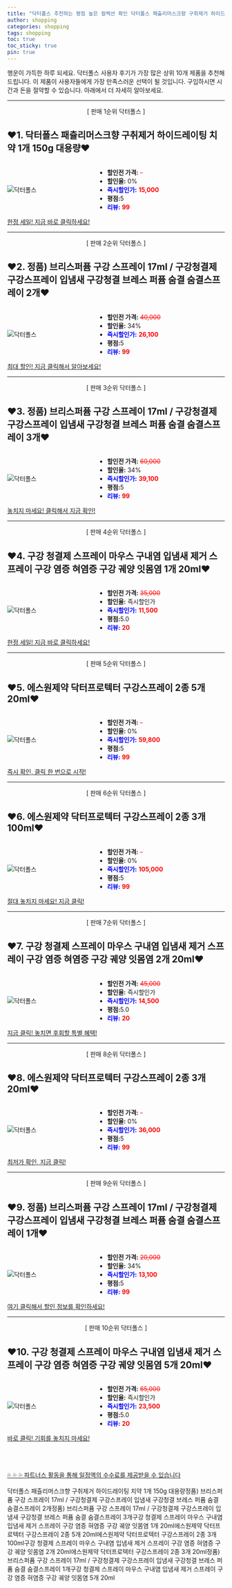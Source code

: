 ```yaml
---
title: "닥터폴스 추천하는 평점 높은 컬렉션 확인 닥터폴스 패츌리머스크향 구취제거 하이드레이팅 치약"
author: shopping
categories: shopping
tags: shopping
toc: true
toc_sticky: true
pin: true
---
```

행운이 가득한 하루 되세요.  닥터폴스 사용자 후기가 가장 많은 상위 10개 제품을 추천해드립니다. 이 제품이 사용자들에게 가장 만족스러운 선택이 될 것입니다. 구입하시면 시간과 돈을 절약할 수 있습니다. 아래에서 더 자세히 알아보세요.

---
<p class="toplist" style="margin: 0 auto; display: block; width: fit-content;">[ 판매 1순위 닥터폴스 ]</p>

<h2><strong>❤️1. 닥터폴스 패츌리머스크향 구취제거 하이드레이팅 치약 1개 150g 대용량❤️</strong></h2>

<div style="display: flex; align-items: center;">
    <div style="flex: 0.4;">
        <img src="https://thumbnail7.coupangcdn.com/thumbnails/remote/230x230ex/image/vendor_inventory/76ec/655a2fecee8ee4bb3fd93f18f77194c9fd04de27e221f585c784d25ac7bf.png" alt="닥터폴스" style="max-width: 100%;">
    </div>
    <div style="flex: 0.6; margin-left: 10px;">
        <ul>
            <li><strong>할인전 가격:</strong> <del style="color: red;">-</del></li>
            <li><strong>할인율:</strong> 0%</li>
            <li><span style='color:blue'><strong>즉시할인가:</strong></span> <span style='color:red'><strong>15,000</strong></span></li>
            <li><strong>평점:</strong>5</li>
            <li><span style='color:blue'><strong>리뷰:</strong></span> <span style='color:red'><strong>99</strong></span></li>
        </ul>
    </div>
</div>
<div class="center">
    <a href="https://William4Davisa.github.io?lptag=AF9450613&subid=githubio&pageKey=8243251158&traceid=V0-153&itemId=23722257527&vendorItemId=90747084664" class="myButton">
        한정 세일! 지금 바로 클릭하세요!
    </a>
</div>


---
<p class="toplist" style="margin: 0 auto; display: block; width: fit-content;">[ 판매 2순위 닥터폴스 ]</p>

<h2><strong>❤️2. 정품) 브리스퍼퓸 구강 스프레이 17ml / 구강청결제 구강스프레이 입냄새 구강청결 브레스 퍼퓸 숨결 숨결스프레이 2개❤️</strong></h2>

<div style="display: flex; align-items: center;">
    <div style="flex: 0.4;">
        <img src="https://thumbnail6.coupangcdn.com/thumbnails/remote/230x230ex/image/vendor_inventory/8749/a0f5e44309aa53cc04c75e37510d9b0f927c05562ee3a1842b92e3635ee0.png" alt="닥터폴스" style="max-width: 100%;">
    </div>
    <div style="flex: 0.6; margin-left: 10px;">
        <ul>
            <li><strong>할인전 가격:</strong> <del style="color: red;">40,000</del></li>
            <li><strong>할인율:</strong> 34%</li>
            <li><span style='color:blue'><strong>즉시할인가:</strong></span> <span style='color:red'><strong>26,100</strong></span></li>
            <li><strong>평점:</strong>5</li>
            <li><span style='color:blue'><strong>리뷰:</strong></span> <span style='color:red'><strong>99</strong></span></li>
        </ul>
    </div>
</div>
<div class="center">
    <a href="https://William4Davisa.github.io?lptag=AF9450613&subid=githubio&pageKey=7650558408&traceid=V0-153&itemId=20354984094&vendorItemId=86582327557" class="myButton">
        최대 할인! 지금 클릭해서 알아보세요!
    </a>
</div>


---
<p class="toplist" style="margin: 0 auto; display: block; width: fit-content;">[ 판매 3순위 닥터폴스 ]</p>

<h2><strong>❤️3. 정품) 브리스퍼퓸 구강 스프레이 17ml / 구강청결제 구강스프레이 입냄새 구강청결 브레스 퍼퓸 숨결 숨결스프레이 3개❤️</strong></h2>

<div style="display: flex; align-items: center;">
    <div style="flex: 0.4;">
        <img src="https://thumbnail6.coupangcdn.com/thumbnails/remote/230x230ex/image/vendor_inventory/8749/a0f5e44309aa53cc04c75e37510d9b0f927c05562ee3a1842b92e3635ee0.png" alt="닥터폴스" style="max-width: 100%;">
    </div>
    <div style="flex: 0.6; margin-left: 10px;">
        <ul>
            <li><strong>할인전 가격:</strong> <del style="color: red;">60,000</del></li>
            <li><strong>할인율:</strong> 34%</li>
            <li><span style='color:blue'><strong>즉시할인가:</strong></span> <span style='color:red'><strong>39,100</strong></span></li>
            <li><strong>평점:</strong>5</li>
            <li><span style='color:blue'><strong>리뷰:</strong></span> <span style='color:red'><strong>99</strong></span></li>
        </ul>
    </div>
</div>
<div class="center">
    <a href="https://William4Davisa.github.io?lptag=AF9450613&subid=githubio&pageKey=7650558408&traceid=V0-153&itemId=20354984091&vendorItemId=86582327563" class="myButton">
        놓치지 마세요! 클릭해서 지금 확인!
    </a>
</div>


---
<p class="toplist" style="margin: 0 auto; display: block; width: fit-content;">[ 판매 4순위 닥터폴스 ]</p>

<h2><strong>❤️4. 구강 청결제 스프레이 마우스 구내염 입냄새 제거 스프레이 구강 염증 혀염증 구강 궤양 잇몸염 1개 20ml❤️</strong></h2>

<div style="display: flex; align-items: center;">
    <div style="flex: 0.4;">
        <img src="https://thumbnail10.coupangcdn.com/thumbnails/remote/230x230ex/image/vendor_inventory/cac3/51565facd80b5d169dca37a5bcfea65272fba12b589d2f78d882b2ba2d9d.jpg" alt="닥터폴스" style="max-width: 100%;">
    </div>
    <div style="flex: 0.6; margin-left: 10px;">
        <ul>
            <li><strong>할인전 가격:</strong> <del style="color: red;">35,000</del></li>
            <li><strong>할인율:</strong> 즉시할인가</li>
            <li><span style='color:blue'><strong>즉시할인가:</strong></span> <span style='color:red'><strong>11,500</strong></span></li>
            <li><strong>평점:</strong>5.0</li>
            <li><span style='color:blue'><strong>리뷰:</strong></span> <span style='color:red'><strong>20</strong></span></li>
        </ul>
    </div>
</div>
<div class="center">
    <a href="https://William4Davisa.github.io?lptag=AF9450613&subid=githubio&pageKey=8161846305&traceid=V0-153&itemId=23271525904&vendorItemId=90303850523" class="myButton">
        한정 세일! 지금 바로 클릭하세요!
    </a>
</div>


---
<p class="toplist" style="margin: 0 auto; display: block; width: fit-content;">[ 판매 5순위 닥터폴스 ]</p>

<h2><strong>❤️5. 에스원제약 닥터프로텍터 구강스프레이 2종 5개 20ml❤️</strong></h2>

<div style="display: flex; align-items: center;">
    <div style="flex: 0.4;">
        <img src="https://thumbnail10.coupangcdn.com/thumbnails/remote/230x230ex/image/vendor_inventory/38b8/46bbe097cda4d9d3ec49eba149132eb027a7dc5f012a04d9a45de2212a11.jpg" alt="닥터폴스" style="max-width: 100%;">
    </div>
    <div style="flex: 0.6; margin-left: 10px;">
        <ul>
            <li><strong>할인전 가격:</strong> <del style="color: red;">-</del></li>
            <li><strong>할인율:</strong> 0%</li>
            <li><span style='color:blue'><strong>즉시할인가:</strong></span> <span style='color:red'><strong>59,800</strong></span></li>
            <li><strong>평점:</strong>5</li>
            <li><span style='color:blue'><strong>리뷰:</strong></span> <span style='color:red'><strong>99</strong></span></li>
        </ul>
    </div>
</div>
<div class="center">
    <a href="https://William4Davisa.github.io?lptag=AF9450613&subid=githubio&pageKey=7425625232&traceid=V0-153&itemId=19274067256&vendorItemId=86389190656" class="myButton">
        즉시 확인, 클릭 한 번으로 시작!
    </a>
</div>


---
<p class="toplist" style="margin: 0 auto; display: block; width: fit-content;">[ 판매 6순위 닥터폴스 ]</p>

<h2><strong>❤️6. 에스원제약 닥터프로텍터 구강스프레이 2종 3개 100ml❤️</strong></h2>

<div style="display: flex; align-items: center;">
    <div style="flex: 0.4;">
        <img src="https://thumbnail10.coupangcdn.com/thumbnails/remote/230x230ex/image/vendor_inventory/d57c/54db850342d2821f790272475400333c994ef18f7de1a8ab557f8b4b5ecf.jpg" alt="닥터폴스" style="max-width: 100%;">
    </div>
    <div style="flex: 0.6; margin-left: 10px;">
        <ul>
            <li><strong>할인전 가격:</strong> <del style="color: red;">-</del></li>
            <li><strong>할인율:</strong> 0%</li>
            <li><span style='color:blue'><strong>즉시할인가:</strong></span> <span style='color:red'><strong>105,000</strong></span></li>
            <li><strong>평점:</strong>5</li>
            <li><span style='color:blue'><strong>리뷰:</strong></span> <span style='color:red'><strong>99</strong></span></li>
        </ul>
    </div>
</div>
<div class="center">
    <a href="https://William4Davisa.github.io?lptag=AF9450613&subid=githubio&pageKey=7425625232&traceid=V0-153&itemId=19274067235&vendorItemId=86389190578" class="myButton">
        절대 놓치지 마세요! 지금 클릭!
    </a>
</div>


---
<p class="toplist" style="margin: 0 auto; display: block; width: fit-content;">[ 판매 7순위 닥터폴스 ]</p>

<h2><strong>❤️7. 구강 청결제 스프레이 마우스 구내염 입냄새 제거 스프레이 구강 염증 혀염증 구강 궤양 잇몸염 2개 20ml❤️</strong></h2>

<div style="display: flex; align-items: center;">
    <div style="flex: 0.4;">
        <img src="https://thumbnail8.coupangcdn.com/thumbnails/remote/230x230ex/image/vendor_inventory/4826/33dfd7d08e9beb61e02c3e679612e2b95dbf72e3127d3da464c22eb60b49.jpg" alt="닥터폴스" style="max-width: 100%;">
    </div>
    <div style="flex: 0.6; margin-left: 10px;">
        <ul>
            <li><strong>할인전 가격:</strong> <del style="color: red;">45,000</del></li>
            <li><strong>할인율:</strong> 즉시할인가</li>
            <li><span style='color:blue'><strong>즉시할인가:</strong></span> <span style='color:red'><strong>14,500</strong></span></li>
            <li><strong>평점:</strong>5.0</li>
            <li><span style='color:blue'><strong>리뷰:</strong></span> <span style='color:red'><strong>20</strong></span></li>
        </ul>
    </div>
</div>
<div class="center">
    <a href="https://William4Davisa.github.io?lptag=AF9450613&subid=githubio&pageKey=8161846305&traceid=V0-153&itemId=23271525901&vendorItemId=90303850515" class="myButton">
        지금 클릭! 놓치면 후회할 특별 혜택!
    </a>
</div>


---
<p class="toplist" style="margin: 0 auto; display: block; width: fit-content;">[ 판매 8순위 닥터폴스 ]</p>

<h2><strong>❤️8. 에스원제약 닥터프로텍터 구강스프레이 2종 3개 20ml❤️</strong></h2>

<div style="display: flex; align-items: center;">
    <div style="flex: 0.4;">
        <img src="https://thumbnail10.coupangcdn.com/thumbnails/remote/230x230ex/image/vendor_inventory/38b8/46bbe097cda4d9d3ec49eba149132eb027a7dc5f012a04d9a45de2212a11.jpg" alt="닥터폴스" style="max-width: 100%;">
    </div>
    <div style="flex: 0.6; margin-left: 10px;">
        <ul>
            <li><strong>할인전 가격:</strong> <del style="color: red;">-</del></li>
            <li><strong>할인율:</strong> 0%</li>
            <li><span style='color:blue'><strong>즉시할인가:</strong></span> <span style='color:red'><strong>36,000</strong></span></li>
            <li><strong>평점:</strong>5</li>
            <li><span style='color:blue'><strong>리뷰:</strong></span> <span style='color:red'><strong>99</strong></span></li>
        </ul>
    </div>
</div>
<div class="center">
    <a href="https://William4Davisa.github.io?lptag=AF9450613&subid=githubio&pageKey=7425625232&traceid=V0-153&itemId=19274067259&vendorItemId=86389190671" class="myButton">
        최저가 확인, 지금 클릭!
    </a>
</div>


---
<p class="toplist" style="margin: 0 auto; display: block; width: fit-content;">[ 판매 9순위 닥터폴스 ]</p>

<h2><strong>❤️9. 정품) 브리스퍼퓸 구강 스프레이 17ml / 구강청결제 구강스프레이 입냄새 구강청결 브레스 퍼퓸 숨결 숨결스프레이 1개❤️</strong></h2>

<div style="display: flex; align-items: center;">
    <div style="flex: 0.4;">
        <img src="https://thumbnail6.coupangcdn.com/thumbnails/remote/230x230ex/image/vendor_inventory/8749/a0f5e44309aa53cc04c75e37510d9b0f927c05562ee3a1842b92e3635ee0.png" alt="닥터폴스" style="max-width: 100%;">
    </div>
    <div style="flex: 0.6; margin-left: 10px;">
        <ul>
            <li><strong>할인전 가격:</strong> <del style="color: red;">20,000</del></li>
            <li><strong>할인율:</strong> 34%</li>
            <li><span style='color:blue'><strong>즉시할인가:</strong></span> <span style='color:red'><strong>13,100</strong></span></li>
            <li><strong>평점:</strong>5</li>
            <li><span style='color:blue'><strong>리뷰:</strong></span> <span style='color:red'><strong>99</strong></span></li>
        </ul>
    </div>
</div>
<div class="center">
    <a href="https://William4Davisa.github.io?lptag=AF9450613&subid=githubio&pageKey=7650558408&traceid=V0-153&itemId=20354984088&vendorItemId=86582327569" class="myButton">
        여기 클릭해서 할인 정보를 확인하세요!
    </a>
</div>


---
<p class="toplist" style="margin: 0 auto; display: block; width: fit-content;">[ 판매 10순위 닥터폴스 ]</p>

<h2><strong>❤️10. 구강 청결제 스프레이 마우스 구내염 입냄새 제거 스프레이 구강 염증 혀염증 구강 궤양 잇몸염 5개 20ml❤️</strong></h2>

<div style="display: flex; align-items: center;">
    <div style="flex: 0.4;">
        <img src="https://thumbnail10.coupangcdn.com/thumbnails/remote/230x230ex/image/vendor_inventory/cac3/51565facd80b5d169dca37a5bcfea65272fba12b589d2f78d882b2ba2d9d.jpg" alt="닥터폴스" style="max-width: 100%;">
    </div>
    <div style="flex: 0.6; margin-left: 10px;">
        <ul>
            <li><strong>할인전 가격:</strong> <del style="color: red;">65,000</del></li>
            <li><strong>할인율:</strong> 즉시할인가</li>
            <li><span style='color:blue'><strong>즉시할인가:</strong></span> <span style='color:red'><strong>23,500</strong></span></li>
            <li><strong>평점:</strong>5.0</li>
            <li><span style='color:blue'><strong>리뷰:</strong></span> <span style='color:red'><strong>20</strong></span></li>
        </ul>
    </div>
</div>
<div class="center">
    <a href="https://William4Davisa.github.io?lptag=AF9450613&subid=githubio&pageKey=8161846305&traceid=V0-153&itemId=23271525911&vendorItemId=90303850536" class="myButton">
        바로 클릭! 기회를 놓치지 마세요!
    </a>
</div>

<br><br><br>[💦 💦 💦 파트너스 활동을 통해 일정액의 수수료를 제공받을 수 있습니다](https://link.coupang.com/a/bcpT2c)<br><br>닥터폴스 패츌리머스크향 구취제거 하이드레이팅 치약 1개 150g 대용량정품) 브리스퍼퓸 구강 스프레이 17ml / 구강청결제 구강스프레이 입냄새 구강청결 브레스 퍼퓸 숨결 숨결스프레이 2개정품) 브리스퍼퓸 구강 스프레이 17ml / 구강청결제 구강스프레이 입냄새 구강청결 브레스 퍼퓸 숨결 숨결스프레이 3개구강 청결제 스프레이 마우스 구내염 입냄새 제거 스프레이 구강 염증 혀염증 구강 궤양 잇몸염 1개 20ml에스원제약 닥터프로텍터 구강스프레이 2종 5개 20ml에스원제약 닥터프로텍터 구강스프레이 2종 3개 100ml구강 청결제 스프레이 마우스 구내염 입냄새 제거 스프레이 구강 염증 혀염증 구강 궤양 잇몸염 2개 20ml에스원제약 닥터프로텍터 구강스프레이 2종 3개 20ml정품) 브리스퍼퓸 구강 스프레이 17ml / 구강청결제 구강스프레이 입냄새 구강청결 브레스 퍼퓸 숨결 숨결스프레이 1개구강 청결제 스프레이 마우스 구내염 입냄새 제거 스프레이 구강 염증 혀염증 구강 궤양 잇몸염 5개 20ml